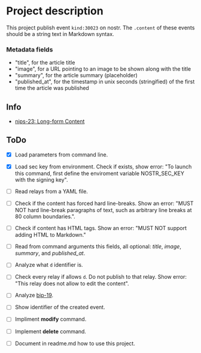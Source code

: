 # Project description

This project publish event `kind:30023` on nostr.
The `.content` of these events should be a string text in Markdown syntax.

### Metadata fields
- "title", for the article title
- "image", for a URL pointing to an image to be shown along with the title
- "summary", for the article summary (placeholder)
- "published_at", for the timestamp in unix seconds (stringified) of the first time the article was published

## Info
- [nips-23: Long-form Content](https://github.com/nostr-protocol/nips/blob/master/23.md)

## ToDo
- [x] Load parameters from command line.
- [x] Load sec key from environment. Check if exists, show error: "To launch this command, first define the enviroment variable NOSTR_SEC_KEY with the signing key".
- [ ] Read relays from a YAML file.
- [ ] Check if the content has forced hard line-breaks. Show an error: "MUST NOT hard line-break paragraphs of text, such as arbitrary line breaks at 80 column boundaries.".
- [ ] Check if content has HTML tags. Show an error: "MUST NOT support adding HTML to Markdown."
- [ ] Read from command arguments this fields, all optional: _title_, _image_, _summary_, and _published_at_.
- [ ] Analyze what `d` identifier is.
- [ ] Check every relay if allows `d`. Do not publish to that relay. Show error: "This relay does not allow to edit the content".
- [ ] Analyze [bip-19](https://github.com/nostr-protocol/nips/blob/master/19.md).
- [ ] Show identifier of the created event.
- [ ] Impliment **modify** command.
- [ ] Implement **delete** command.
- [ ] Document in readme.md how to use this project.

